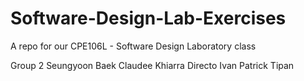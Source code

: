 # Software-Design-Lab-Exercises

A repo for our CPE106L - Software Design Laboratory class

Group 2
Seungyoon Baek
Claudee Khiarra Directo
Ivan Patrick Tipan
